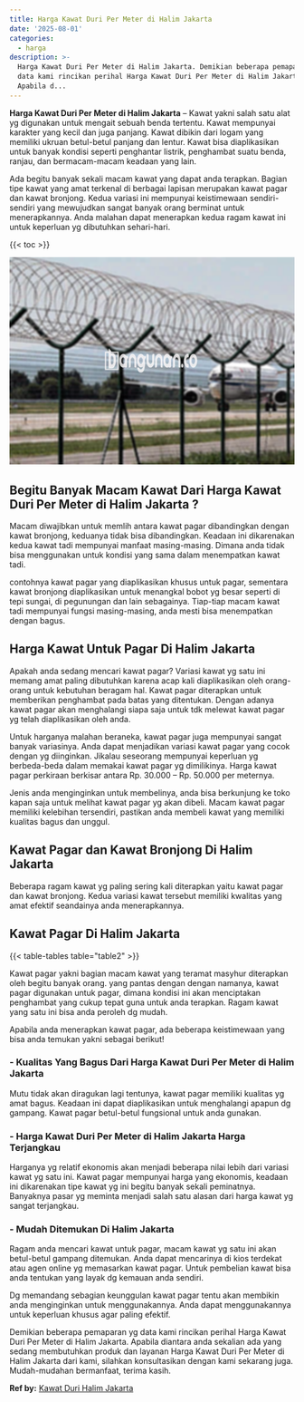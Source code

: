 ```yaml
---
title: Harga Kawat Duri Per Meter di Halim Jakarta
date: '2025-08-01'
categories:
  - harga
description: >-
  Harga Kawat Duri Per Meter di Halim Jakarta. Demikian beberapa pemaparan yg
  data kami rincikan perihal Harga Kawat Duri Per Meter di Halim Jakarta.
  Apabila d...
---
```


**Harga Kawat Duri Per Meter di Halim Jakarta** – Kawat yakni salah satu alat yg digunakan untuk mengait sebuah benda tertentu. Kawat mempunyai karakter yang kecil dan juga panjang. Kawat dibikin dari logam yang memiliki ukruan betul-betul panjang dan lentur. Kawat bisa diaplikasikan untuk banyak kondisi seperti penghantar listrik, penghambat suatu benda, ranjau, dan bermacam-macam keadaan yang lain.

Ada begitu banyak sekali macam kawat yang dapat anda terapkan. Bagian tipe kawat yang amat terkenal di berbagai lapisan merupakan kawat pagar dan kawat bronjong. Kedua variasi ini mempunyai keistimewaan sendiri-sendiri yang mewujudkan sangat banyak orang berminat untuk menerapkannya. Anda malahan dapat menerapkan kedua ragam kawat ini untuk keperluan yg dibutuhkan sehari-hari.

{{< toc >}}

![Harga Kawat Duri Per Meter di Halim Jakarta](/images/jual-kawat-murah35.png)

## Begitu Banyak Macam Kawat Dari Harga Kawat Duri Per Meter di Halim Jakarta ?

Macam diwajibkan untuk memlih antara kawat pagar dibandingkan dengan kawat bronjong, keduanya tidak bisa dibandingkan. Keadaan ini dikarenakan kedua kawat tadi mempunyai manfaat masing-masing. Dimana anda tidak bisa menggunakan untuk kondisi yang sama dalam menempatkan kawat tadi.

contohnya kawat pagar yang diaplikasikan khusus untuk pagar, sementara kawat bronjong diaplikasikan untuk menangkal bobot yg besar seperti di tepi sungai, di pegunungan dan lain sebagainya. Tiap-tiap macam kawat tadi mempunyai fungsi masing-masing, anda mesti bisa menempatkan dengan bagus.

## Harga Kawat Untuk Pagar Di Halim Jakarta

Apakah anda sedang mencari kawat pagar? Variasi kawat yg satu ini memang amat paling dibutuhkan karena acap kali diaplikasikan oleh orang-orang untuk kebutuhan beragam hal. Kawat pagar diterapkan untuk memberikan penghambat pada batas yang ditentukan. Dengan adanya kawat pagar akan menghalangi siapa saja untuk tdk melewat kawat pagar yg telah diaplikasikan oleh anda.

Untuk harganya malahan beraneka, kawat pagar juga mempunyai sangat banyak variasinya. Anda dapat menjadikan variasi kawat pagar yang cocok dengan yg diinginkan. Jikalau seseorang mempunyai keperluan yg berbeda-beda dalam memakai kawat pagar yg dimilikinya. Harga kawat pagar perkiraan berkisar antara Rp. 30.000 – Rp. 50.000 per meternya.

Jenis anda menginginkan untuk membelinya, anda bisa berkunjung ke toko kapan saja untuk melihat kawat pagar yg akan dibeli. Macam kawat pagar memiliki kelebihan tersendiri, pastikan anda membeli kawat yang memiliki kualitas bagus dan unggul.

## Kawat Pagar dan Kawat Bronjong Di Halim Jakarta

Beberapa ragam kawat yg paling sering kali diterapkan yaitu kawat pagar dan kawat bronjong. Kedua variasi kawat tersebut memiliki kwalitas yang amat efektif seandainya anda menerapkannya.

## Kawat Pagar Di Halim Jakarta

{{< table-tables table="table2" >}}

Kawat pagar yakni bagian macam kawat yang teramat masyhur diterapkan oleh begitu banyak orang. yang pantas dengan dengan namanya, kawat pagar digunakan untuk pagar, dimana kondisi ini akan menciptakan penghambat yang cukup tepat guna untuk anda terapkan. Ragam kawat yang satu ini bisa anda peroleh dg mudah.

Apabila anda menerapkan kawat pagar, ada beberapa keistimewaan yang bisa anda temukan yakni sebagai berikut!

### \- Kualitas Yang Bagus Dari Harga Kawat Duri Per Meter di Halim Jakarta

Mutu tidak akan diragukan lagi tentunya, kawat pagar memiliki kualitas yg amat bagus. Keadaan ini dapat diaplikasikan untuk menghalangi apapun dg gampang. Kawat pagar betul-betul fungsional untuk anda gunakan.

### \- Harga Kawat Duri Per Meter di Halim Jakarta Harga Terjangkau

Harganya yg relatif ekonomis akan menjadi beberapa nilai lebih dari variasi kawat yg satu ini. Kawat pagar mempunyai harga yang ekonomis, keadaan ini dikarenakan tipe kawat yg ini begitu banyak sekali peminatnya. Banyaknya pasar yg meminta menjadi salah satu alasan dari harga kawat yg sangat terjangkau.

### \- Mudah Ditemukan Di Halim Jakarta

Ragam anda mencari kawat untuk pagar, macam kawat yg satu ini akan betul-betul gampang ditemukan. Anda dapat mencarinya di kios terdekat atau agen online yg memasarkan kawat pagar. Untuk pembelian kawat bisa anda tentukan yang layak dg kemauan anda sendiri.

Dg memandang sebagian keunggulan kawat pagar tentu akan membikin anda menginginkan untuk menggunakannya. Anda dapat menggunakannya untuk keperluan khusus agar paling efektif.

Demikian beberapa pemaparan yg data kami rincikan perihal Harga Kawat Duri Per Meter di Halim Jakarta. Apabila diantara anda sekalian ada yang sedang membutuhkan produk dan layanan Harga Kawat Duri Per Meter di Halim Jakarta dari kami, silahkan konsultasikan dengan kami sekarang juga. Mudah-mudahan bermanfaat, terima kasih.

**Ref by:** [Kawat Duri Halim Jakarta](https://id.wikipedia.org/wiki/Kawat)
